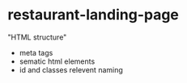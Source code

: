 # restaurant-landing-page 
"HTML structure"
-  meta tags
-  sematic html elements
-  id and classes relevent naming
  
